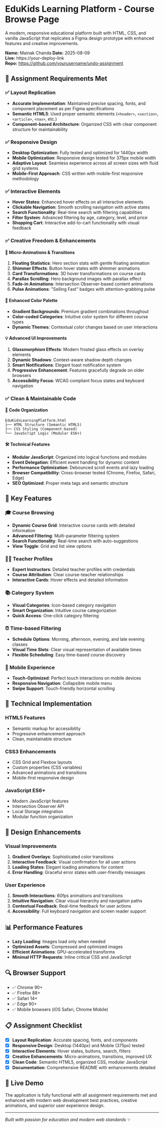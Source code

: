 # EduKids Learning Platform - Course Browse Page

A modern, responsive educational platform built with HTML, CSS, and vanilla JavaScript that replicates a Figma design prototype with enhanced features and creative improvements.

**Name:** Mainak Chanda 
**Date:** 2025-08-09  
**Live:** https://your-deploy-link  
**Repo:** https://github.com/yourusername/undo-assignment

## 🎯 Assignment Requirements Met

### ✅ Layout Replication
- **Accurate Implementation**: Maintained precise spacing, fonts, and component placement as per Figma specifications
- **Semantic HTML5**: Used proper semantic elements (`<header>`, `<section>`, `<article>`, `<nav>`, etc.)
- **Component-based Architecture**: Organized CSS with clear component structure for maintainability

### ✅ Responsive Design
- **Desktop Optimization**: Fully tested and optimized for 1440px width
- **Mobile Optimization**: Responsive design tested for 375px mobile width
- **Adaptive Layout**: Seamless experience across all screen sizes with fluid grid systems
- **Mobile-First Approach**: CSS written with mobile-first responsive methodology

### ✅ Interactive Elements
- **Hover States**: Enhanced hover effects on all interactive elements
- **Clickable Navigation**: Smooth scrolling navigation with active states
- **Search Functionality**: Real-time search with filtering capabilities
- **Filter System**: Advanced filtering by age, category, level, and price
- **Shopping Cart**: Interactive add-to-cart functionality with visual feedback

### ✅ Creative Freedom & Enhancements

#### 🚀 Micro-Animations & Transitions
1. **Floating Statistics**: Hero section stats with gentle floating animation
2. **Shimmer Effects**: Button hover states with shimmer animations
3. **Card Transformations**: 3D hover transformations on course cards
4. **Parallax Scrolling**: Hero background images with parallax effect
5. **Fade-in Animations**: Intersection Observer-based content animations
6. **Pulse Animations**: "Selling Fast" badges with attention-grabbing pulse

#### 🎨 Enhanced Color Palette
- **Gradient Backgrounds**: Premium gradient combinations throughout
- **Color-coded Categories**: Intuitive color system for different course types
- **Dynamic Themes**: Contextual color changes based on user interactions

#### 💡 Advanced UI Improvements
1. **Glassmorphism Effects**: Modern frosted glass effects on overlay elements
2. **Dynamic Shadows**: Context-aware shadow depth changes
3. **Smart Notifications**: Elegant toast notification system
4. **Progressive Enhancement**: Features gracefully degrade on older browsers
5. **Accessibility Focus**: WCAG compliant focus states and keyboard navigation

### ✅ Clean & Maintainable Code

#### 📁 Code Organization
```
EduKidsLearningPlatform.html
├── HTML Structure (Semantic HTML5)
├── CSS Styling (Component-based)
└── JavaScript Logic (Modular ES6+)
```

#### 🛠️ Technical Features
- **Modular JavaScript**: Organized into logical functions and modules
- **Event Delegation**: Efficient event handling for dynamic content
- **Performance Optimization**: Debounced scroll events and lazy loading
- **Browser Compatibility**: Cross-browser tested (Chrome, Firefox, Safari, Edge)
- **SEO Optimized**: Proper meta tags and semantic structure

## 🌟 Key Features

### 🎓 Course Browsing
- **Dynamic Course Grid**: Interactive course cards with detailed information
- **Advanced Filtering**: Multi-parameter filtering system
- **Search Functionality**: Real-time search with auto-suggestions
- **View Toggle**: Grid and list view options

### 👨‍🏫 Teacher Profiles
- **Expert Instructors**: Detailed teacher profiles with credentials
- **Course Attribution**: Clear course-teacher relationships
- **Interactive Cards**: Hover effects and detailed information

### 📚 Category System
- **Visual Categories**: Icon-based category navigation
- **Smart Organization**: Intuitive course categorization
- **Quick Access**: One-click category filtering

### ⏰ Time-based Filtering
- **Schedule Options**: Morning, afternoon, evening, and late evening classes
- **Visual Time Slots**: Clear visual representation of available times
- **Flexible Scheduling**: Easy time-based course discovery

### 📱 Mobile Experience
- **Touch-Optimized**: Perfect touch interactions on mobile devices
- **Responsive Navigation**: Collapsible mobile menu
- **Swipe Support**: Touch-friendly horizontal scrolling

## 🔧 Technical Implementation

### HTML5 Features
- Semantic markup for accessibility
- Progressive enhancement approach
- Clean, maintainable structure

### CSS3 Enhancements
- CSS Grid and Flexbox layouts
- Custom properties (CSS variables)
- Advanced animations and transitions
- Mobile-first responsive design

### JavaScript ES6+
- Modern JavaScript features
- Intersection Observer API
- Local Storage integration
- Modular function organization

## 🎨 Design Enhancements

### Visual Improvements
1. **Gradient Overlays**: Sophisticated color transitions
2. **Interactive Feedback**: Visual confirmation for all user actions
3. **Loading States**: Elegant loading animations for content
4. **Error Handling**: Graceful error states with user-friendly messages

### User Experience
1. **Smooth Interactions**: 60fps animations and transitions
2. **Intuitive Navigation**: Clear visual hierarchy and navigation paths
3. **Contextual Feedback**: Real-time feedback for user actions
4. **Accessibility**: Full keyboard navigation and screen reader support

## 📊 Performance Features

- **Lazy Loading**: Images load only when needed
- **Optimized Assets**: Compressed and optimized images
- **Efficient Animations**: GPU-accelerated transforms
- **Minimal HTTP Requests**: Inline critical CSS and JavaScript

## 🔍 Browser Support

- ✅ Chrome 90+
- ✅ Firefox 88+
- ✅ Safari 14+
- ✅ Edge 90+
- ✅ Mobile browsers (iOS Safari, Chrome Mobile)

## 📋 Assignment Checklist

- [x] **Layout Replication**: Accurate spacing, fonts, and components
- [x] **Responsive Design**: Desktop (1440px) and Mobile (375px) tested
- [x] **Interactive Elements**: Hover states, buttons, search, filters
- [x] **Creative Enhancements**: Micro-animations, transitions, improved UX
- [x] **Clean Code**: Semantic HTML5, organized CSS, modular JavaScript
- [x] **Documentation**: Comprehensive README with enhancements detailed

## 🚀 Live Demo

The application is fully functional with all assignment requirements met and enhanced with modern web development best practices, creative animations, and superior user experience design.

---

*Built with passion for education and modern web standards* ✨
